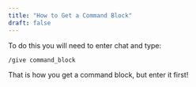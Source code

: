 ```yaml
---
title: "How to Get a Command Block"
draft: false
---
```


To do this you will need to enter chat and type:

`/give command_block`

That is how you get a command block, but enter it first!
